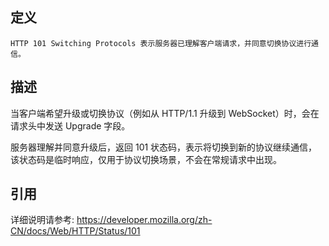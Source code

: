 ## 定义

```
HTTP 101 Switching Protocols 表示服务器已理解客户端请求，并同意切换协议进行通信。
```

## 描述

当客户端希望升级或切换协议（例如从 HTTP/1.1 升级到 WebSocket）时，会在请求头中发送 Upgrade 字段。

服务器理解并同意升级后，返回 101 状态码，表示将切换到新的协议继续通信，该状态码是临时响应，仅用于协议切换场景，不会在常规请求中出现。

## 引用

详细说明请参考: https://developer.mozilla.org/zh-CN/docs/Web/HTTP/Status/101